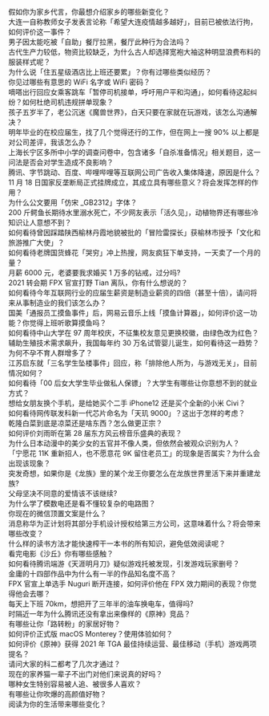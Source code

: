 假如你为家乡代言，你最想介绍家乡的哪些新变化？  
大连一自称教师女子发表言论称「希望大连疫情越多越好」，目前已被依法行拘，如何评价这一事件？  
男子因太能吃被「自助」餐厅拉黑，餐厅此种行为合法吗？  
古代生产力较低，物资比较缺乏，为什么古人却选择宽袍大袖这种明显浪费布料的服装样式呢？  
为什么说「住五星级酒店比上班还要累」？你有过哪些类似经历？  
你见过哪些有意思的 WiFi 名字或 WiFi 密码？  
嘀嗒出行回应女乘客跳车「暂停司机接单，呼吁用户平和沟通」，如何看待这起纠纷？如何杜绝司机违规拼单现象？  
孩子五岁半了，老公沉迷《魔兽世界》，白天只要在家就在玩游戏，该怎么沟通解决？  
明年毕业的在校应届生，找了几个觉得还行的工作，但在网上一搜 90% 以上都是对公司差评，我该怎么办？  
上海长宁区多所中小学的调查问卷中，包含诸多「自杀准备情况」相关题目，这一问法是否会对学生造成不良影响？  
腾讯、字节跳动、百度、哔哩哔哩等互联网公司广告收入集体降速，原因是什么？  
11 月 18 日国家反垄断局正式挂牌成立，其成立具有哪些意义？将会发挥怎样的作用？  
为什么公文要用「仿宋 _GB2312」字体？  
200 斤鳄鱼长期待水里溺水死亡，不少网友表示「活久见」，动植物界还有哪些冷知识让人意想不到？  
如何看待曾因踩踏陕西榆林丹霞地貌被批的「冒险雷探长」获榆林市授予「文化和旅游推广大使」？  
如何看待老牌国货蜂花「哭穷」冲上热搜，网友疯狂下单支持，一天卖了一个月的量？  
月薪 6000 元，老婆要我求婚买 1 万多的钻戒，过分吗?  
2021 转会期 FPX 官宣打野 Tian 离队，你有什么想说的？  
如何看待今年互联网行业的应届生薪资是制造业薪资的四倍（甚至十倍），请问将来从事制造业的我们该怎么办？  
国美「通报员工摸鱼事件」后，网易云音乐上线「摸鱼计算器」，如何评价这一功能？你觉得上班听歌算摸鱼吗？  
如何看待中山大学在 97 周年校庆，不征集校友意见更换校徽，由绿色改为红色？  
辅助生殖技术需求飙升，我国每年约 30 万名试管婴儿诞生，如何看待这一趋势？为何不孕不育人群增多了？  
江苏启东就「三名学生坠楼事件」回应，称「排除他人所为，与游戏无关」，目前情况如何？  
如何看待「00 后女大学生毕业做私人保镖」？大学生有哪些让你意想不到的就业方式？  
想给女朋友换个手机，是给她买个二手 iPhone12 还是买个全新的小米 Civi？  
如何看待网传联发科新一代芯片命名为「天玑 9000」？这出于怎样的考虑？  
乾隆白菜到底是凉菜还是啥东西？怎么做更正宗？  
如何评价刘雨昕在第 28 届东方风云榜音乐盛典的表现？  
为什么日本动漫中的美少女的五官并不像人类，但依然会被观众识别为人？  
「宁愿花 11K 重新招人，也不愿意花 9K 留住老员工」的现象是否属实？为什么会出现该现象？  
突发奇想，如果你是《龙族》里的某个龙王你要怎么在龙族世界里活下来并重建龙族?  
父母坚决不同意的爱情该不该继续?  
为什么学了模数电还是看不懂较复杂的电路图？  
你现在的微信顶置文案是什么？  
消息称华为正计划将其部分手机设计授权给第三方公司，这意味着什么？将会带来哪些改变？  
什么样的读书方法才能快速榨干一本书的所有知识，避免低效阅读呢？  
看完电影《沙丘》你有哪些感触？  
如何看待腾讯端游《天涯明月刀》疑似游戏托被发现，引发游戏玩家删号？  
金庸的十四部作品中为什么有一半的作品知名度不高？  
FPX 官宣上单选手 Nuguri 断开连接，如何评价他在 FPX 效力期间的表现？你觉得他会去哪？  
每天上下班 70km，想把开了三年半的油车换电车，值得吗?  
时隔近一年为什么腾讯还没有拿出来像样的《原神》竞品？  
有哪些让你「路转粉」的家居好物？  
如何评价正式版 macOS Monterey？使用体验如何？  
如何评价《原神》获得 2021 年 TGA 最佳持续运营、最佳移动（手机）游戏两项提名？  
请问大家的科二都考了几次才通过？  
现在的家养猫一辈子不出门对他们来说真的好吗？  
哪种女生特别容易被人追、被很多人喜欢？  
有哪些让你吹爆的高颜值好物？  
阅读为你的生活带来哪些变化？  
